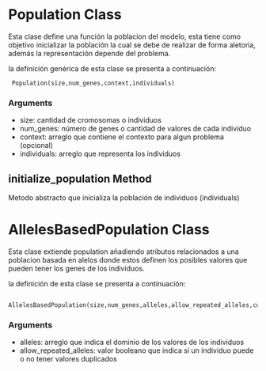 # Population Class

Esta clase define una función la poblacion del modelo, esta tiene como objetivo inicializar la población la cual se debe de realizar de forma aletoria, además la representación depende del problema.

la definición genérica de esta clase se presenta a continuación: 

````
 Population(size,num_genes,context,individuals)
````

### Arguments

- size: cantidad de cromosomas o individuos
- num_genes: número de genes o cantidad de valores de cada individuo
- context: arreglo que contiene el contexto para algun problema (opcional)
- individuals: arreglo que representa los individuos

## initialize_population Method

Metodo abstracto que inicializa la población de individuos (individuals)

# AllelesBasedPopulation Class

Esta clase extiende population añadiendo atributos relacionados a una poblacion basada en alelos donde estos definen los posibles valores que pueden tener los genes de los individuos.

la definición de esta clase se presenta a continuación: 

````
 AllelesBasedPopulation(size,num_genes,alleles,allow_repeated_alleles,context)
````

### Arguments

- alleles: arreglo que indica el dominio de los valores de los individuos
- allow_repeated_alleles: valor booleano que indica si un individuo puede o no tener valores duplicados